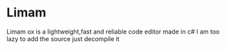 # Limam
Limam ox is a lightweight,fast and reliable code editor made in c#
I am too lazy to add the source just decompile it
